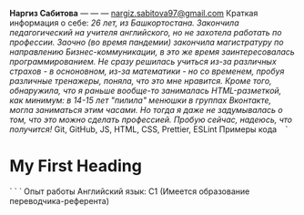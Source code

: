 **Наргиз Сабитова**
— — —
nargiz.sabitova97@gmail.com
Краткая информация о себе: *26 лет, из Башкортостана. Закончила педагогический на учителя английского, но не захотела работать по профессии. Заочно (во время пандемии) закончила магистратуру по направлению Бизнес-коммуникации, в это же время заинтересовалась программированием. Не сразу решилась учиться из-за различных страхов - в осноновном, из-за математики - но со временем, пробуя различные тренажеры, поняла, что это мне нравится. Кроме того, обнаружила, что я раньше вообще-то занималась HTML-разметкой, как минимум: в 14-15 лет "пилила" менюшки в группах Вконтакте, могла заниматься этим часами. Но тогда я даже не задумывалась о том, что это можно сделать профессией. Пробую сейчас, надеюсь, что получится!*
Git, GitHub, JS, HTML, CSS, Prettier, ESLint
Примеры кода 
` ` `
<!DOCTYPE html>
<html lang="en">
<head>
    <meta charset="UTF-8">
    <meta name="viewport" content="width=device-width, initial-scale=1.0">
    <title>-</title>
</head>
<body>
<h1>My First Heading</h1>
</body>
</html>
` ` `
Опыт работы
Английский язык: С1 (Имеется образование переводчика-референта)